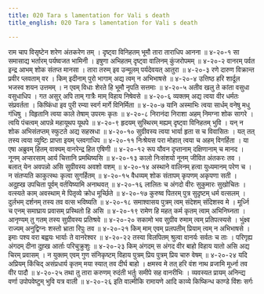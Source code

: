 ```yaml
---
title: 020 Tara s lamentation for Vali s death
title_english: 020 Tara s lamentation for Vali s death

---
```

<div class="audioEmbed"  caption="श्रीराम-हरिसीताराममूर्ति-घनपाठिभ्यां वचनम्" src="https://archive.org/download/Ramayana-recitation-Sriram-harisItArAmamUrti-Ghanapaati-v2/Kanda_4/Kanda_4_KSK-020-Thara_Vilapaha.mp3"></div>
राम चाप विसृष्टेन शरेण अंतकरेण तम् ।  
दृष्ट्वा विनिहतम् भूमौ तारा ताराधिप आनना ॥ ४-२०-१  
सा समासाद्य भर्तारम् पर्यष्वजत भामिनी ।  
इषुणा अभिहतम् दृष्ट्वा वालिनम् कुंजरोपमम् ॥ ४-२०-२  
वानरम् पर्वत इन्द्र आभम् शोक संतप्त मानसा ।  
तारा तरुम् इव उन्मूलम् पर्यदेवयत् आतुरा ॥ ४-२०-३  
रणे दारुण विक्रान्त प्रवीर प्लवताम् वर ।  
किम् इदीनाम् पुरो भागाम् अद्य त्वम् न अभिभाषसे ॥ ४-२०-४  
उत्तिष्ठ हरि शार्दूल भजस्व शयन उत्तमम् ।  
न एवम् विधाः शेरते हि भूमौ नृपति सत्तमाः ॥ ४-२०-५  
अतीव खलु ते कांता वसुधा वसुधाधिप ।  
गत असुर् अपि ताम् गात्रैः माम् विहाय निषेवसे ॥ ४-२०-६  
व्यक्तम् अद्य त्वया वीर धर्मतः संप्रवर्तता ।  
किष्किंधा इव पुरी रम्या स्वर्ग मार्गे विनिर्मिता ॥ ४-२०-७  
यानि अस्माभिः त्वया सार्धम् वनेषु मधु गंधिषु ।  
विहृतानि त्वया काले तेषाम् उपरमः कृतः ॥ ४-२०-८  
निरानंदा निराशा अहम् निमग्ना शोक सागरे ।  
त्वयि पंचत्वम् आपन्ने महायूथप यूथपे ॥ ४-२०-९  
हृदयम् सुस्थिरम् मह्यम् दृष्ट्वा विनिहतम् भुवि ।  
यन् न शोक अभिसंतप्तम् स्फुटते अद्य सहस्रधा ॥ ४-२०-१०  
सुग्रीवस्य त्वया भार्या हृता स च विवासितः ।  
यत् तत् तस्य त्वया व्युष्टिः प्राप्ता इयम् प्लवगाधिप ॥ ४-२०-११  
निःश्रेयस परा मोहात् त्वया च अहम् विगर्हिता ।  
या एषा अब्रुवम् हितम् वाक्यम् वानरेन्द्र हित एषिणी ॥ ४-२०-१२  
रूप यौवन दृप्तानाम् दक्षिणानाम् च मानद ।  
नूनम् अप्सरसाम् आर्य चित्तानि प्रमथिष्यसि ॥ ४-२०-१३  
कालो निःसंशयो नूनम् जीवित अंतकरः तव ।  
बलात् येन अवपन्नो असि सुग्रीवस्य अवशो वशम् ॥ ४-२०-१४  
अस्थाने वालिनम् हत्वा युध्यमानम् परेण च ।  
न संतप्यति काकुत्स्थः कृत्वा सुगर्हितम् ॥ ४-२०-१५  
वैधव्यम् शोक संतापम् कृपणम् अकृपणा सती ।  
अदुह्ख उपचिता पूर्वम् वर्तयिष्यामि अनाथवत् ॥ ४-२०-१६  
लालितः च अंगदो वीरः सुकुमारः सुखोचितः ।  
वत्स्यते काम् अवस्थाम् मे पितृव्ये क्रोध मूर्च्छिते ॥ ४-२०-१७  
कुरुष्व पितरम् पुत्र सुदृष्टम् धर्म वत्सलम् ।  
दुर्लभम् दर्शनम् तस्य तव वत्स भविष्यति ॥ ४-२०-१८  
समाश्वासय पुत्रम् त्वम् संदेशम् संदिशस्व मे ।  
मूर्ध्नि च एनम् समाघ्राय प्रवासम् प्रस्थितो हि असि ॥ ४-२०-१९  
रामेण हि महत् कर्म कृतम् त्वाम् अभिनिघ्नता ।  
आनृण्यम् तु गतम् तस्य सुग्रीवस्य प्रतिश्रवे ॥ ४-२०-२०  
सकामो भव सुग्रीव रुमाम् त्वम् प्रतिपत्स्यसे ।  
भुंक्ष्व राज्यम् अनुद्विग्नः शस्तो भ्राता रिपुः तव ॥ ४-२०-२१  
किम् माम् एवम् प्रलपतीम् प्रियाम् त्वम् न अभिभाषसे ।  
इमाः पश्य वरा बह्वयः भार्याः ते वानरेश्वर ॥ ४-२०-२२  
तस्या विलपितम् श्रुत्वा वानर्यः सर्वतः च ताः ।  
परिगृह्य अंगदम् दीना दुह्ख आर्ताः परिचुक्रुशुः ॥ ४-२०-२३  
किम् अंगदम् स अंगद वीर बाहो  
विहाय यातो असि अद्य चिरम् प्रवासम् ।  
न युक्तम् एवम् गुण संनिकृष्टम्  
विहाय पुत्रम् प्रिय पुत्रम् प्रिय चारु वेषम् ॥ ४-२०-२४  
यदि अप्रियम् किंचिद् असंप्रधार्य  
कृतम् मया स्यात् तव दीर्घ बाहो ।  
क्षमस्व मे तत् हरि वंश नाथ  
व्रजामि मूर्ध्ना तव वीर पादौ ॥ ४-२०-२५  
तथा तु तारा करुणम् रुदंती  
भर्तुः समीपे सह वानरीभिः ।  
व्यवस्यत प्रायम् अनिन्द्य वर्णा  
उपोपवेष्टुम् भुवि यत्र वाली ॥ ४-२०-२६  
इति वाल्मीकि रामायणे आदि काव्ये किष्किन्ध काण्डे विंशः सर्गः